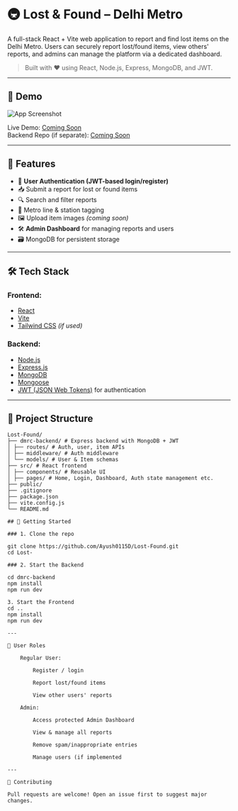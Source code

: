 # 🚇 Lost & Found – Delhi Metro

A full-stack React + Vite web application to report and find lost items on the Delhi Metro. Users can securely report lost/found items, view others' reports, and admins can manage the platform via a dedicated dashboard.

> Built with ❤️ using React, Node.js, Express, MongoDB, and JWT.

---

## 📸 Demo

![App Screenshot](./screenshot.png) <!-- Replace with your own screenshot -->

Live Demo: [Coming Soon](#)  
Backend Repo (if separate): [Coming Soon](#)

---

## 🧩 Features

- 🔐 **User Authentication (JWT-based login/register)**
- 📥 Submit a report for lost or found items
- 🔍 Search and filter reports
- 📍 Metro line & station tagging
- 🖼️ Upload item images *(coming soon)*
- 🛠️ **Admin Dashboard** for managing reports and users
- 🗃️ MongoDB for persistent storage

---

## 🛠️ Tech Stack

### Frontend:
- [React](https://reactjs.org/)
- [Vite](https://vitejs.dev/)
- [Tailwind CSS](https://tailwindcss.com/) *(if used)*

### Backend:
- [Node.js](https://nodejs.org/)
- [Express.js](https://expressjs.com/)
- [MongoDB](https://www.mongodb.com/)
- [Mongoose](https://mongoosejs.com/)
- [JWT (JSON Web Tokens)](https://jwt.io/) for authentication

---

## 📁 Project Structure
```text
Lost-Found/
├── dmrc-backend/ # Express backend with MongoDB + JWT
│ ├── routes/ # Auth, user, item APIs
│ ├── middleware/ # Auth middleware
│ └── models/ # User & Item schemas
├── src/ # React frontend
│ ├── components/ # Reusable UI
│ ├── pages/ # Home, Login, Dashboard, Auth state management etc.
├── public/
├── .gitignore
├── package.json
├── vite.config.js
└── README.md

## 🚀 Getting Started

### 1. Clone the repo

git clone https://github.com/Ayush0115D/Lost-Found.git
cd Lost-

### 2. Start the Backend

cd dmrc-backend
npm install
npm run dev

3. Start the Frontend
cd ..
npm install
npm run dev

---

👥 User Roles

    Regular User:

        Register / login

        Report lost/found items

        View other users' reports

    Admin:

        Access protected Admin Dashboard

        View & manage all reports

        Remove spam/inappropriate entries

        Manage users (if implemented

---

🤝 Contributing

Pull requests are welcome! Open an issue first to suggest major changes.
